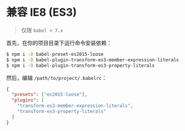 # 兼容 IE8 (ES3)

> 仅限 `babel < 7.x`

首先，在你的项目目录下运行命令安装依赖：

```sh
$ npm i -D babel-preset-es2015-loose
$ npm i -D babel-plugin-transform-es3-member-expression-literals
$ npm i -D babel-plugin-transform-es3-property-literals
```

然后，编辑 `/path/to/project/.babelrc`：

```json
{
  "presets": ["es2015-loose"],
  "plugins": [
    "transform-es3-member-expression-literals",
    "transform-es3-property-literals"
  ]
}
```
